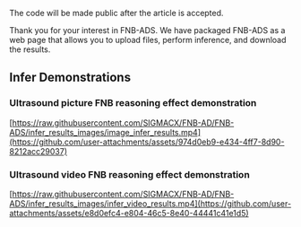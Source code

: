  The code will be made public after the article is accepted.

Thank you for your interest in FNB-ADS. We have packaged FNB-ADS as a web page that allows you to upload files, perform inference, and download the results.

## Infer Demonstrations

### Ultrasound picture FNB reasoning effect demonstration

[https://raw.githubusercontent.com/SIGMACX/FNB-AD/FNB-ADS/infer_results_images/image_infer_results.mp4](https://github.com/user-attachments/assets/974d0eb9-e434-4ff7-8d90-8212acc29037)


### Ultrasound video FNB reasoning effect demonstration

[https://raw.githubusercontent.com/SIGMACX/FNB-AD/FNB-ADS/infer_results_images/infer_video_results.mp4](https://github.com/user-attachments/assets/e8d0efc4-e804-46c5-8e40-44441c41e1d5)

 
